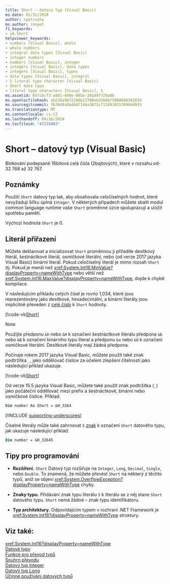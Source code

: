 ```yaml
---
title: Short – datový typ (Visual Basic)
ms.date: 01/31/2018
author: rpetrusha
ms.author: ronpet
f1_keywords:
- vb.Short
helpviewer_keywords:
- numbers [Visual Basic], whole
- whole numbers
- integral data types [Visual Basic]
- integer numbers
- numbers [Visual Basic], integer
- integers [Visual Basic], data types
- integers [Visual Basic], types
- data types [Visual Basic], integral
- S literal type character [Visual Basic]
- Short data type
- literal type characters [Visual Basic], S
ms.assetid: 65fcbcf3-a841-400e-885e-301497729a8b
ms.openlocfilehash: eb218a9b72208b13700ebd18dbf588066839203d
ms.sourcegitcommit: fb78d8abbdb87144a3872cf154930157090dd933
ms.translationtype: MT
ms.contentlocale: cs-CZ
ms.lasthandoff: 09/26/2018
ms.locfileid: "47231083"
---
```

# <a name="short-data-type-visual-basic"></a>Short – datový typ (Visual Basic)
Blokování podepsané 16bitová celá čísla (2bajtových), které v rozsahu od-32 768 až 32 767.  
  
## <a name="remarks"></a>Poznámky  
 Použití `Short` datový typ tak, aby obsahovala celočíselných hodnot, které nevyžadují šířku úplná `Integer`. V některých případech můžete sbalit modul common language runtime vaše `Short` proměnné úzce spolupracují a uložit spotřebu paměti.  
  
 Výchozí hodnota `Short` je 0.  
  
## <a name="literal-assignments"></a>Literál přiřazení

Můžete deklarovat a inicializovat `Short` proměnnou ji přiřadíte desítkový literál, šestnáctkové literál, osmičkové literální, nebo (od verze 2017 jazyka Visual Basic) binární literál. Pokud celočíselný literál je mimo rozsah `Short` (tj. Pokud je menší než <xref:System.Int16.MinValue?displayProperty=nameWithType> nebo větší než <xref:System.Int16.MaxValue?displayProperty=nameWithType>, dojde k chybě kompilace.

V následujícím příkladu celých čísel je rovno 1,034, které jsou reprezentovány jako desítkové, hexadecimální, a binární literály jsou implicitně převeden z [celé číslo](integer-data-type.md) k `Short` hodnoty.

[!code-vb[Short](../../../../samples/snippets/visualbasic/language-reference/data-types/numeric-literals.vb#Short)]

> [!NOTE]
> Použijte předponu `&h` nebo `&H` k označení šestnáctkové literálu předpona `&b` nebo `&B` k označení binárního typu literal a předponu `&o` nebo `&O` k označení osmičkové literální. Desítkové literály mají žádná předpona.

Počínaje rokem 2017 jazyka Visual Basic, můžete použít také znak podtržítka `_`, jako oddělovač číslice za účelem zlepšení čitelnosti jako následující příklad ukazuje.

[!code-vb[Short](../../../../samples/snippets/visualbasic/language-reference/data-types/numeric-literals.vb#ShortS)]

Od verze 15.5 jazyka Visual Basic, můžete také použít znak podtržítka (`_`) jako počáteční oddělovač mezi prefix a šestnáctkové, binární nebo osmičkové číslice. Příklad:

```vb
Dim number As Short = &H_3264
```

[!INCLUDE [supporting-underscores](../../../../includes/vb-separator-langversion.md)]

Číselné literály může také zahrnovat `S` [znak](../../programming-guide\language-features\data-types/type-characters.md) k označení `Short` datového typu, jak ukazuje následující příklad.

```vb
Dim number = &H_3264S
```

## <a name="programming-tips"></a>Tipy pro programování

-   **Rozšíření.** `Short` Datový typ rozšiřuje na `Integer`, `Long`, `Decimal`, `Single`, nebo `Double`. To znamená, že můžete převést `Short` na některý z těchto typů, aniž se objeví <xref:System.OverflowException?displayProperty=nameWithType> chyby.  
  
-   **Znaky typu.** Přidávání znak typu literálu `S` k literálu se z něj stane `Short` datového typu. `Short` nemá žádné – znak typu identifikátoru.  
  
-   **Typ architektury.** Odpovídajícím typem v rozhraní .NET Framework je <xref:System.Int16?displayProperty=nameWithType> struktury.  
  
## <a name="see-also"></a>Viz také:

 <xref:System.Int16?displayProperty=nameWithType>  
 [Datové typy](../../../visual-basic/language-reference/data-types/index.md)  
 [Funkce pro převod typů](../../../visual-basic/language-reference/functions/type-conversion-functions.md)  
 [Souhrn převodu](../../../visual-basic/language-reference/keywords/conversion-summary.md)  
 [Datový typ Integer](../../../visual-basic/language-reference/data-types/integer-data-type.md)  
 [Datový typ Long](../../../visual-basic/language-reference/data-types/long-data-type.md)  
 [Účinné používání datových typů](../../../visual-basic/programming-guide/language-features/data-types/efficient-use-of-data-types.md)
